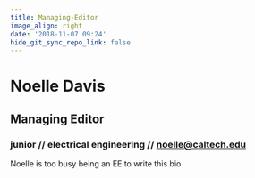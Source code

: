 ```yaml
---
title: Managing-Editor
image_align: right
date: '2018-11-07 09:24'
hide_git_sync_repo_link: false
---
```


# Noelle Davis
## Managing Editor

### junior // electrical engineering // [noelle@caltech.edu](mailto:noelle@caltech.edu)

Noelle is too busy being an EE to write this bio